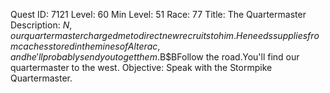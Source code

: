 Quest ID: 7121
Level: 60
Min Level: 51
Race: 77
Title: The Quartermaster
Description: $N, our quartermaster charged me to direct new recruits to him.He needs supplies from caches stored in the mines of Alterac, and he'll probably send you to get them.$B$BFollow the road.You'll find our quartermaster to the west.
Objective: Speak with the Stormpike Quartermaster.
